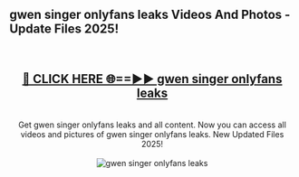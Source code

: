 <h2>gwen singer onlyfans leaks Videos And Photos - Update Files 2025!</h2>
<br>
<div align="center">
<h2><a href="https://linkcuts.com/hfmhzwbr" rel="nofollow">🔴 CLICK HERE 🌐==►► gwen singer onlyfans leaks</a></h2>
<br>
Get gwen singer onlyfans leaks and all content. Now you can access all videos and pictures of gwen singer onlyfans leaks. New Updated Files 2025!
<br>
<br>
<a href="https://linkcuts.com/hfmhzwbr" rel="nofollow" data-target="animated-image.originalLink"><img src="https://i.ibb.co.com/WyWwxjT/player-gif2.gif" alt="gwen singer onlyfans leaks" style="max-width: 100%; display: inline-block;" data-target="animated-image.originalImage"></a>
</div>
<br>